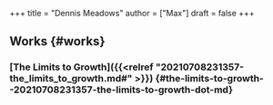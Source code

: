 +++
title = "Dennis Meadows"
author = ["Max"]
draft = false
+++

## Works {#works}


### [The Limits to Growth]({{<relref "20210708231357-the_limits_to_growth.md#" >}}) {#the-limits-to-growth--20210708231357-the-limits-to-growth-dot-md}

